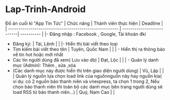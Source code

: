 # Lap-Trinh-Android

Đồ án cuối kì "App Tin Tức"
| Chức năng                                             | Thành viên thực hiện       | Deadline   |
| ------------------------------------------------------ | --------------------------| ---------- |
|-	Đăng nhập : Facebook , Google, Tài khoản đki
-	Đăng ký: 
| Tài, Lênh                              |            |
|-	Hiển thị bài viết theo loại
-	Tìm kiếm bài viết theo tên
| Tuyên, Quốc Nam            |            |
| -	Hiển thị ra thông báo về tin hot hoặc mới nhất
-	Các tin người dùng đã xem( Lưu vào db)
| Đạt, Lộc                   |            |
| -	Quản lý danh mục (Admin): Thêm , sửa ,xóa
-	(Các danh mục này được hiển thị trên giao diện người dùng)
| Vũ, Lập                    |            |
| Quản lý nguồn lựa chọn load link của nguồnnguồn này hay nguồn kia( ví dụ: có 2 nguồn báo thanh niên và vnexpress, ta chọn 1 trong 2, Nếu chọn báo thanh niên thì toàn bộ các danh mục bên trang người dùng sẽ load RSS từ báo thanh niên…)         | Quý, Nam Cao               |            |
